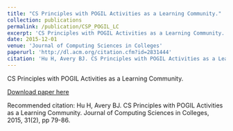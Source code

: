 ```yaml
---
title: "CS Principles with POGIL Activities as a Learning Community."
collection: publications
permalink: /publication/CSP_POGIL_LC
excerpt: 'CS Principles with POGIL Activities as a Learning Community.'
date: 2015-12-01
venue: 'Journal of Computing Sciences in Colleges'
paperurl: 'http://dl.acm.org/citation.cfm?id=2831444'
citation: 'Hu H, Avery BJ. CS Principles with POGIL Activities as a Learning Community. Journal of Computing Sciences in Colleges, 2015, 31(2), pp 79-86.'
---
```

CS Principles with POGIL Activities as a Learning Community.

[Download paper here](http://dl.acm.org/citation.cfm?id=2831444)

Recommended citation: Hu H, Avery BJ. CS Principles with POGIL Activities as a Learning Community. Journal of Computing Sciences in Colleges, 2015, 31(2), pp 79-86.
